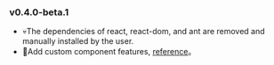 ### v0.4.0-beta.1

* 💀The dependencies of react, react-dom, and ant are removed and manually installed by the user.
* 🌟Add custom component features, [reference](https://github.com/duan602728596/antd-schema-form/blob/master/README.md#Custom&nbsp;rendering&nbsp;component)。